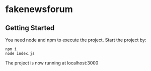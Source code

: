 # fakenewsforum

## Getting Started
You need node and npm to execute the project. Start the project by:
```
npm i
node index.js
```
The project is now running at localhost:3000
